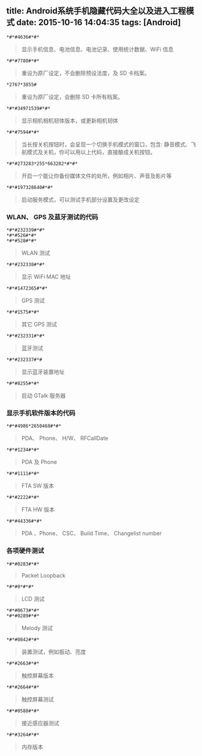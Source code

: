 title: Android系统手机隐藏代码大全以及进入工程模式 
date: 2015-10-16 14:04:35
tags: [Android]
---
```
*#*#4636#*#*
```
> 显示手机信息、电池信息、电池记录、使用统计数据、WiFi 信息
<!-- more -->
```
*#*#7780#*#*
```
> 重设为原厂设定，不会删除预设法度，及 SD 卡档案。
```
*2767*3855#
```
> 重设为原厂设定，会删除 SD 卡所有档案。
```
*#*#34971539#*#*
```
> 显示相机相机韧体版本，或更新相机韧体
```
*#*#7594#*#*
```
> 当长按关机按钮时，会呈现一个切换手机模式的窗口，包含: 静音模式、飞航模式及关机，你可以用以上代码，直接酿成关机按钮。
```
*#*#273283*255*663282*#*#*
```
> 开启一个能让你备份媒体文件的处所，例如相片、声音及影片等
```
*#*#197328640#*#*
```
> 启动服务模式，可以测试手机部分设置及更改设定
### WLAN、 GPS 及蓝牙测试的代码
```
*#*#232339#*#*
*#*#526#*#*
*#*#528#*#*
```
> WLAN 测试
```
*#*#232338#*#*
```
> 显示 WiFi MAC 地址
```
*#*#1472365#*#*
```
> GPS 测试
```
*#*#1575#*#*
```
> 其它 GPS 测试
```
*#*#232331#*#*
```
> 蓝牙测试
```
*#*#232337#*#
```
> 显示蓝牙装置地址
```
*#*#8255#*#*
```
> 启动 GTalk 服务器
### 显示手机软件版本的代码
```
*#*#4986*2650468#*#*
```
> PDA、 Phone、 H/W、 RFCallDate
```
*#*#1234#*#*
```
> PDA 及 Phone
```
*#*#1111#*#*
```
> FTA SW 版本
```
*#*#2222#*#*
```
> FTA HW 版本
```
*#*#44336#*#*
```
> PDA 、Phone、 CSC、 Build Time、 Changelist number
### 各项硬件测试
```
*#*#0283#*#*
```
> Packet Loopback
```
*#*#0*#*#*
```
> LCD 测试
```
*#*#0673#*#*
*#*#0289#*#*
```
> Melody 测试
```
*#*#0842#*#*
```
> 装置测试，例如振动、亮度
```
*#*#2663#*#*
```
> 触控屏幕版本
```
*#*#2664#*#*
```
> 触控屏幕测试
```
*#*#0588#*#*
```
> 接近感应器测试
```
*#*#3264#*#*
```
> 内存版本
